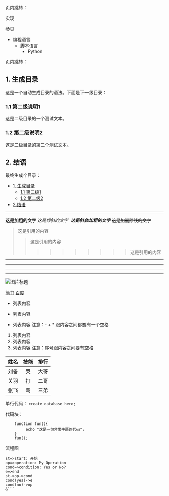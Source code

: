 

页内跳转：
<p id="1.2">实现</p>

[参见](#1.2)


* 编程语言  
    * 脚本语言  
        * Python

页内跳转：
<h2 id="1">1. 生成目录</h2>
这是一个自动生成目录的语法。下面是下一级目录：
<h3 id="1.1">1.1 第二级说明1</h3>
这是二级目录的一个测试文本。
<h3 id="1.2">1.2 第二级说明2</h3>
这是二级目录的第二个测试文本。
<h2 id="2">2. 结语</h2>

最终生成个目录：
* [1. 生成目录](#1)
    * [1.1 第二级1](#1.1)
    * [1.2 第二级2](#1.2)
* [2.结语](#2)

---

**这是加粗的文字**
*这是倾斜的文字*`
***这是斜体加粗的文字***
~~这是加删除线的文字~~

>这是引用的内容
>>这是引用的内容
>>>>>>>>>>这是引用的内容

---
----
***
*****

![图片标题](D:/tingting/图片/vote.png)

[简书](http://jianshu.com)
[百度](http://baidu.com)

- 列表内容
+ 列表内容
* 列表内容
注意：- + * 跟内容之间都要有一个空格

1. 列表内容
2. 列表内容
3. 列表内容
注意：序号跟内容之间要有空格

姓名|技能|排行
--|:--:|--:
刘备|哭|大哥
关羽|打|二哥
张飞|骂|三弟

单行代码：
`create database hero;`

代码块：
```
    function fun(){
         echo "这是一句非常牛逼的代码";
    }
    fun();
```

流程图
```flow
st=>start: 开始
op=>operation: My Operation
cond=>condition: Yes or No?
e=>end
st->op->cond
cond(yes)->e
cond(no)->op
&```
